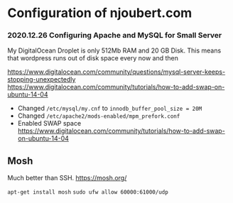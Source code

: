 # Configuration of njoubert.com

### 2020.12.26 Configuring Apache and MySQL for Small Server

My DigitalOcean Droplet is only 512Mb RAM and 20 GB Disk. 
This means that wordpress runs out of disk space every now and then

https://www.digitalocean.com/community/questions/mysql-server-keeps-stopping-unexpectedly
https://www.digitalocean.com/community/tutorials/how-to-add-swap-on-ubuntu-14-04

* Changed `/etc/mysql/my.cnf` to `innodb_buffer_pool_size = 20M`
* Changed `/etc/apache2/mods-enabled/mpm_prefork.conf`
* Enabled SWAP space https://www.digitalocean.com/community/tutorials/how-to-add-swap-on-ubuntu-14-04 

## Mosh

Much better than SSH. https://mosh.org/

`apt-get install mosh`
`sudo ufw allow 60000:61000/udp`

